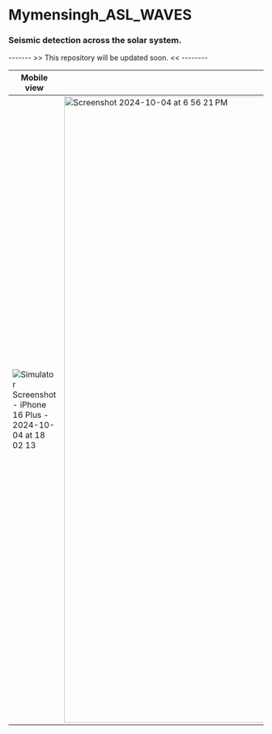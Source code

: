 # Mymensingh_ASL_WAVES
### Seismic detection across the solar system.
------- >>  This repository will be updated soon. << --------



|Mobile view|Web View|
|---|---|
|![Simulator Screenshot - iPhone 16 Plus - 2024-10-04 at 18 02 13](https://github.com/user-attachments/assets/164f3383-de97-4f42-9238-38ad4a16d067) | <img width="1237" alt="Screenshot 2024-10-04 at 6 56 21 PM" src="https://github.com/user-attachments/assets/c897812c-8910-46bc-b53b-65d9035e15cb"> |


